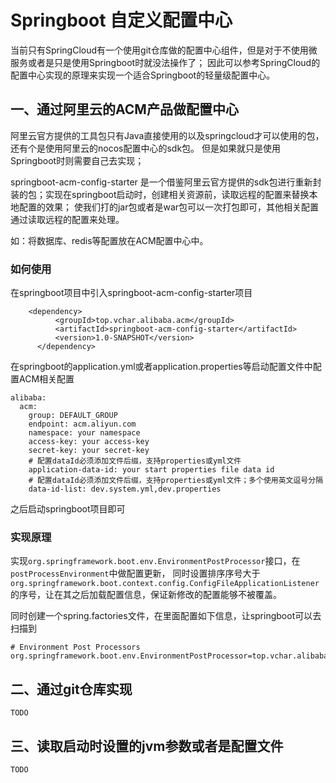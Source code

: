 # Springboot 自定义配置中心
当前只有SpringCloud有一个使用git仓库做的配置中心组件，但是对于不使用微服务或者是只是使用Springboot时就没法操作了；
因此可以参考SpringCloud的配置中心实现的原理来实现一个适合Springboot的轻量级配置中心。

## 一、通过阿里云的ACM产品做配置中心
阿里云官方提供的工具包只有Java直接使用的以及springcloud才可以使用的包，还有个是使用阿里云的nocos配置中心的sdk包。
但是如果就只是使用Springboot时则需要自己去实现；

springboot-acm-config-starter 是一个借鉴阿里云官方提供的sdk包进行重新封装的包；实现在springboot启动时，创建相关资源前，读取远程的配置来替换本地配置的效果；
使我们打的jar包或者是war包可以一次打包即可，其他相关配置通过读取远程的配置来处理。

如：将数据库、redis等配置放在ACM配置中心中。

### 如何使用
在springboot项目中引入springboot-acm-config-starter项目
        
        <dependency>
              <groupId>top.vchar.alibaba.acm</groupId>
              <artifactId>springboot-acm-config-starter</artifactId>
              <version>1.0-SNAPSHOT</version>
          </dependency>

在springboot的application.yml或者application.properties等启动配置文件中配置ACM相关配置

    alibaba:
      acm:
        group: DEFAULT_GROUP
        endpoint: acm.aliyun.com
        namespace: your namespace
        access-key: your access-key
        secret-key: your secret-key
        # 配置dataId必须添加文件后缀，支持properties或yml文件
        application-data-id: your start properties file data id
        # 配置dataId必须添加文件后缀，支持properties或yml文件；多个使用英文逗号分隔
        data-id-list: dev.system.yml,dev.properties
        
之后启动springboot项目即可

### 实现原理
实现``org.springframework.boot.env.EnvironmentPostProcessor``接口，在```postProcessEnvironment```中做配置更新，
同时设置排序序号大于```org.springframework.boot.context.config.ConfigFileApplicationListener```的序号，让在其之后加载配置信息，保证新修改的配置能够不被覆盖。

同时创建一个spring.factories文件，在里面配置如下信息，让springboot可以去扫描到

    # Environment Post Processors
    org.springframework.boot.env.EnvironmentPostProcessor=top.vchar.alibaba.acm.ACMConfigEnvironmentPostProcessor


## 二、通过git仓库实现
    TODO
## 三、读取启动时设置的jvm参数或者是配置文件
    TODO